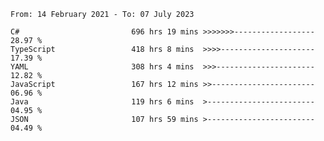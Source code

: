 <!-- [![Top Langs](https://github-readme-stats.vercel.app/api/top-langs/?username=thititongumpun&layout=compact&langs_count=7&theme=prussian)](https://github.com/thititongumpun)
[![Anurag's GitHub stats](https://github-readme-stats.vercel.app/api?username=thititongumpun&hide=stars&show_icons=true&theme=prussian)](https://github.com/thititongumpun) -->

<!--START_SECTION:waka-->

```text
From: 14 February 2021 - To: 07 July 2023

C#                         696 hrs 19 mins >>>>>>>------------------   28.97 %
TypeScript                 418 hrs 8 mins  >>>>---------------------   17.39 %
YAML                       308 hrs 4 mins  >>>----------------------   12.82 %
JavaScript                 167 hrs 12 mins >>-----------------------   06.96 %
Java                       119 hrs 6 mins  >------------------------   04.95 %
JSON                       107 hrs 59 mins >------------------------   04.49 %
```

<!--END_SECTION:waka-->

